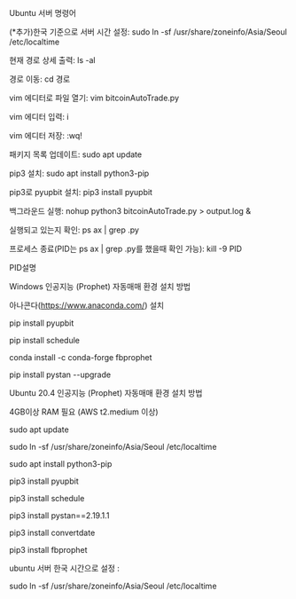 Ubuntu 서버 명령어

(*추가)한국 기준으로 서버 시간 설정: sudo ln -sf /usr/share/zoneinfo/Asia/Seoul /etc/localtime

현재 경로 상세 출력: ls -al

경로 이동: cd 경로

vim 에디터로 파일 열기: vim bitcoinAutoTrade.py

vim 에디터 입력: i

vim 에디터 저장: :wq!

패키지 목록 업데이트: sudo apt update

pip3 설치: sudo apt install python3-pip

pip3로 pyupbit 설치: pip3 install pyupbit

백그라운드 실행: nohup python3 bitcoinAutoTrade.py > output.log &

실행되고 있는지 확인: ps ax | grep .py

프로세스 종료(PID는 ps ax | grep .py를 했을때 확인 가능): kill -9 PID

PID설명

Windows 인공지능 (Prophet) 자동매매 환경 설치 방법

아나콘다(https://www.anaconda.com/) 설치

pip install pyupbit

pip install schedule

conda install -c conda-forge fbprophet

pip install pystan --upgrade

Ubuntu 20.4 인공지능 (Prophet) 자동매매 환경 설치 방법

4GB이상 RAM 필요 (AWS t2.medium 이상)

sudo apt update

sudo ln -sf /usr/share/zoneinfo/Asia/Seoul /etc/localtime

sudo apt install python3-pip

pip3 install pyupbit

pip3 install schedule

pip3 install pystan==2.19.1.1

pip3 install convertdate

pip3 install fbprophet

ubuntu 서버 한국 시간으로 설정 :

sudo ln -sf /usr/share/zoneinfo/Asia/Seoul /etc/localtime

